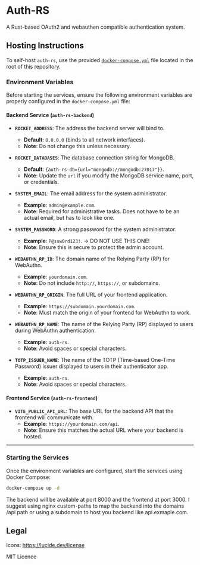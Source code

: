 # Auth-RS

A Rust-based OAuth2 and webauthen compatible authentication system.

## Hosting Instructions

To self-host `auth-rs`, use the provided [`docker-compose.yml`](docker-compose.yml) file located in the root of this repository.

### Environment Variables

Before starting the services, ensure the following environment variables are properly configured in the `docker-compose.yml` file:

#### Backend Service (`auth-rs-backend`)

- **`ROCKET_ADDRESS`**: The address the backend server will bind to.  
  - **Default**: `0.0.0.0` (binds to all network interfaces).  
  - **Note**: Do not change this unless necessary.

- **`ROCKET_DATABASES`**: The database connection string for MongoDB.  
  - **Default**: `{auth-rs-db={url="mongodb://mongodb:27017"}}`.  
  - **Note**: Update the `url` if you modify the MongoDB service name, port, or credentials.

- **`SYSTEM_EMAIL`**: The email address for the system administrator.  
  - **Example**: `admin@example.com`.  
  - **Note**: Required for administrative tasks. Does not have to be an actual email, but has to look like one.

- **`SYSTEM_PASSWORD`**: A strong password for the system administrator.  
  - **Example**: `P@ssw0rd123!`. -> DO NOT USE THIS ONE!  
  - **Note**: Ensure this is secure to protect the admin account.

- **`WEBAUTHN_RP_ID`**: The domain name of the Relying Party (RP) for WebAuthn.  
  - **Example**: `yourdomain.com`.  
  - **Note**: Do not include `http://`, `https://`, or subdomains.

- **`WEBAUTHN_RP_ORIGIN`**: The full URL of your frontend application.  
  - **Example**: `https://subdomain.yourdomain.com`.  
  - **Note**: Must match the origin of your frontend for WebAuthn to work.

- **`WEBAUTHN_RP_NAME`**: The name of the Relying Party (RP) displayed to users during WebAuthn authentication.  
  - **Example**: `auth-rs`.  
  - **Note**: Avoid spaces or special characters.

- **`TOTP_ISSUER_NAME`**: The name of the TOTP (Time-based One-Time Password) issuer displayed to users in their authenticator app.  
  - **Example**: `auth-rs`.  
  - **Note**: Avoid spaces or special characters.

#### Frontend Service (`auth-rs-frontend`)

- **`VITE_PUBLIC_API_URL`**: The base URL for the backend API that the frontend will communicate with.  
  - **Example**: `https://yourdomain.com/api`.  
  - **Note**: Ensure this matches the actual URL where your backend is hosted.

---

### Starting the Services

Once the environment variables are configured, start the services using Docker Compose:
```bash
docker-compose up -d
```

The backend will be available at port 8000 and the frontend at port 3000.
I suggest using nginx custom-paths to map the backend into the domains /api path or using a subdomain to host you backend like api.exmaple.com.

## Legal

Icons: <https://lucide.dev/license>

MIT Licence
